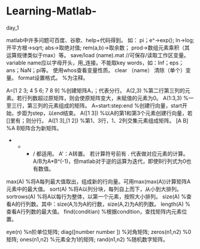 # Learning-Matlab-
day_1

matlab中许多问题可百度、谷歌、help+代码得到。  如： pi；e^->exp();  ln->log;  开平方根->sqrt;  abs->取绝对值;  rem(a,b)->取余数；  prod->数组元素乘积（其运算规律类似于max）等。
save/load (name).mat    //可保存/读取工作区变量。
variable name应以字母开头，用_连接。不能取key words，如：Inf；eps；ans；NaN；pi等。
使用whos查看变量性质。  clear （name） 清除（单个）变量。  format设置格式。  %为注释。

A=[1 2 3; 4 5 6; 7 8 9]    %创建矩阵A，；代表分行。
A(2,3)                     %第二行第三列的元素。若行列数超过原矩阵，则会使原矩阵变大，未赋值的元素为0。
A(1:3,3)                   %一至三行，第三列的元素组成的矩阵。
A=start:step:end           %创建行向量，start开始，步距为step，以end结束。
A([1 3])                   %以A的第1和第3个元素创建行向量，若[]里有；则分行。
A([1 3],[1 2])             %第1、3行，1、2列交集元素组成矩阵。
[A B]                      %A B矩阵合为新矩阵。

+ - * / 都适用。
A'：A转置。    若计算符号前有 . 代表做对应元素的计算。    A/B为A*B^(-1)，但matlab对于逆的运算为迭代，即使B行列式为0也有数值。

max(A)                  %将A每列最大值取出，组成新的行向量。可用max(max(A))计算矩阵A元素中的最大值。
sort(A)                 %将A以列分块，每列自上而下，从小到大排列。
sortrows(A)             %将A以每行为整体，以第一个元素，按照大小排列。
size(A)                 %查看A的行列数。其中：size(A,1)为A的行数，size(A,2)为A的列数。
length(A)               %查看A行列数的最大值。
find(conditian)         %根据condition，查找矩阵内元素位置。

eye(n) %n阶单位矩阵;   diag([number number     ]) %对角矩阵;   zeros(n1,n2) %0矩阵;   ones(n1,n2) %元素全为1的矩阵;   rand(n1,n2) %随机数字矩阵。
